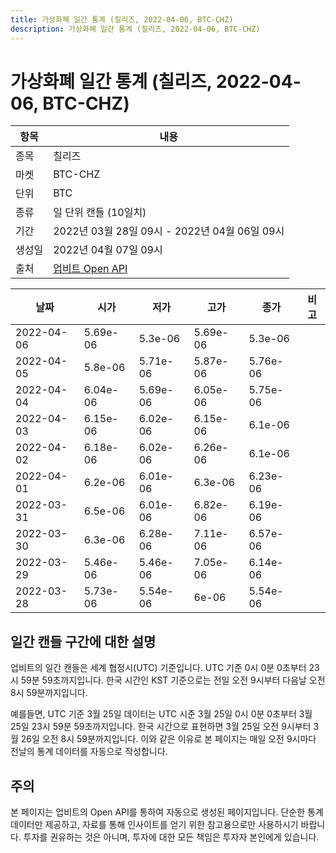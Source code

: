 ```yaml
---
title: 가상화폐 일간 통계 (칠리즈, 2022-04-06, BTC-CHZ)
description: 가상화폐 일간 통계 (칠리즈, 2022-04-06, BTC-CHZ)
---
```



가상화폐 일간 통계 (칠리즈, 2022-04-06, BTC-CHZ)
===

|항목|내용|
|--|--|
|종목|칠리즈|
|마켓|BTC-CHZ|
|단위|BTC|
|종류|일 단위 캔들 (10일치)|
|기간|2022년 03월 28일 09시 - 2022년 04월 06일 09시|
|생성일|2022년 04월 07일 09시|
|출처|[업비트 Open API](https://docs.upbit.com)|


|날짜|시가|저가|고가|종가|비고|
|--|--|--|--|--|--|
|2022-04-06|5.69e-06|5.3e-06|5.69e-06|5.3e-06|    |
|2022-04-05|5.8e-06|5.71e-06|5.87e-06|5.76e-06|    |
|2022-04-04|6.04e-06|5.69e-06|6.05e-06|5.75e-06|    |
|2022-04-03|6.15e-06|6.02e-06|6.15e-06|6.1e-06|    |
|2022-04-02|6.18e-06|6.02e-06|6.26e-06|6.1e-06|    |
|2022-04-01|6.2e-06|6.01e-06|6.3e-06|6.23e-06|    |
|2022-03-31|6.5e-06|6.01e-06|6.82e-06|6.19e-06|    |
|2022-03-30|6.3e-06|6.28e-06|7.11e-06|6.57e-06|    |
|2022-03-29|5.46e-06|5.46e-06|7.05e-06|6.14e-06|    |
|2022-03-28|5.73e-06|5.54e-06|6e-06|5.54e-06|    |


일간 캔들 구간에 대한 설명
---


업비트의 일간 캔들은 세계 협정시(UTC) 기준입니다. 
UTC 기준 0시 0분 0초부터 23시 59분 59초까지입니다. 
한국 시간인 KST 기준으로는 전일 오전 9시부터 다음날 오전 8시 59분까지입니다. 


예를들면, UTC 기준 3월 25일 데이터는 UTC 시준 3월 25일 0시 0분 0초부터 3월 25일 23시 59분 59초까지입니다. 
한국 시간으로 표현하면 3월 25일 오전 9시부터 3월 26일 오전 8시 59분까지입니다. 
이와 같은 이유로 본 페이지는 매일 오전 9시마다 전날의 통계 데이터를 자동으로 작성합니다. 


주의
---


본 페이지는 업비트의 Open API를 통하여 자동으로 생성된 페이지입니다. 
단순한 통계 데이터만 제공하고, 자료를 통해 인사이트를 얻기 위한 참고용으로만 사용하시기 바랍니다. 
투자를 권유하는 것은 아니며, 투자에 대한 모든 책임은 투자자 본인에게 있습니다. 
